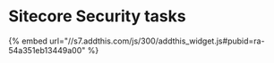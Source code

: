 # Sitecore Security tasks
{% embed url="//s7.addthis.com/js/300/addthis_widget.js#pubid=ra-54a351eb13449a00" %}


<script type="text/javascript" src="//s7.addthis.com/js/300/addthis_widget.js#pubid=ra-54a351eb13449a00"></script>
